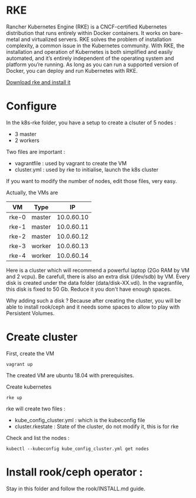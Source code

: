# RKE

Rancher Kubernetes Engine (RKE) is a CNCF-certified Kubernetes distribution that runs entirely within Docker containers. It works on bare-metal and virtualized servers. RKE solves the problem of installation complexity, a common issue in the Kubernetes community. With RKE, the installation and operation of Kubernetes is both simplified and easily automated, and it’s entirely independent of the operating system and platform you’re running. As long as you can run a supported version of Docker, you can deploy and run Kubernetes with RKE.

[Download rke and install it](https://rancher.com/docs/rke/latest/en/installation/#download-the-rke-binary)

# Configure

In the k8s-rke folder, you have a setup to create a clsuter of 5 nodes :

* 3 master
* 2 workers

Two files are important :

* vagrantfile : used by vagrant to create the VM
* cluster.yml : used by rke to initialise, launch the k8s cluster

If you want to modify the number of nodes, edit those files, very easy.

Actually, the VMs are 

| VM     | Type   | IP         |
| ------ | ------ | ---------- |
| rke-0  | master | 10.0.60.10 |
| rke-1  | master | 10.0.60.11 |
| rke-2  | master | 10.0.60.12 |
| rke-3  | worker | 10.0.60.13 |
| rke-4  | worker | 10.0.60.14 |


Here is a cluster which will recommend a powerful laptop (2Go RAM by VM and 2 vcpu).
Be carefull, there is also an extra disk (/dev/sdb) by VM. Every disk is created under the data folder (data/disk-XX.vdi). In the vagranfile, this disk is fixed to 50 Gb. Reduce it you don't have enough spaces.

Why adding such a disk ? Because after creating the cluster, you will be able to install rook/ceph and it needs some spaces to allow to play with Persistent Volumes. 


# Create cluster

First, create the VM

```
vagrant up
```

The created VM are ubuntu 18.04 with prerequisites.

Create kubernetes

```
rke up
```

rke will create two files :
* kube_config_cluster.yml : which is the kubeconfig file
* cluster.rkestate : State of the cluster, do not modify it, this is for rke


Check and list the nodes :

```
kubectl --kubeconfig kube_config_cluster.yml get nodes
```

# Install rook/ceph operator :

Stay in this folder and follow the rook/INSTALL.md guide.


